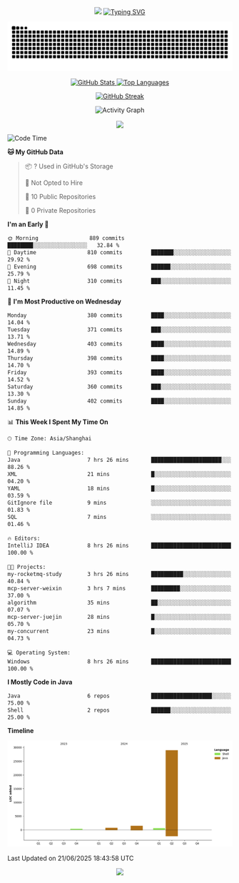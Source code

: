 <!-- -->

<p align="center">
<img src="https://capsule-render.vercel.app/api?type=waving&color=timeGradient&height=300&&section=header&text=HI%20THEME!&fontSize=90&fontAlign=50&fontAlignY=30&desc=I%20am%20AlfonsoKevin!&descAlign=50&descSize=30&descAlignY=60&animation=twinkling" />
    <a align="center" href="https://www.kaijavademo.top/"><img src="https://readme-typing-svg.demolab.com?font=Fira+Code&center=true&pause=1000&width=435&lines=Welcome+to+my+GitHub+profile+page!;%E6%AC%A2%E8%BF%8E%E6%9D%A5%E5%88%B0%E6%88%91%E7%9A%84GitHub%E4%B8%BB%E9%A1%B5%EF%BC%81" alt="Typing SVG" height=200 /> </a>
</p>
 <p align="center"><img src="https://raw.githubusercontent.com/AlfonsoKevin/AlfonsoKevin/output/github-contribution-grid-snake.svg"></p>

</p>


<p align="center" >
  <a href="https://github.com/AlfonsoKevin">  
    <img src="https://github-readme-stats.vercel.app/api/?username=AlfonsoKevin&layout=compact&border_radius=20" width="400"  alt="GitHub Stats" />
  </a>
  <a href="https://www.kaijavademo.top/">
    <img src="https://github-readme-stats.vercel.app/api/top-langs/?username=AlfonsoKevin&layout=compact&border_radius=20" width=400 alt="Top Languages"/>
  </a>
</p>


<p align="center">
    <a href="https://github.com/AlfonsoKevin">
    <img src="https://streak-stats.demolab.com?user=AlfonsoKevin&theme=transparent&hide_border=false%C2%A0%C2%A0%E5%81%87&short_numbers=false%C2%A0%C2%A0%E5%81%87&card_width=595&card_height=234" height="400"  alt="GitHub Streak" />
    </a>
</p>



<p align="center">
    <img width="800" src="https://github-readme-activity-graph.vercel.app/graph?username=AlfonsoKevin&theme=github-compact&hide_border=true&area=true&from=2024-06-01&to=2024-12-31&grid=false&custom_title=Activity%20Graph" alt="Activity Graph" title="Activity Graph" />
</p> 




<p align="center">
	<img align="center" src="https://skillicons.dev/icons?i=idea,java,mysql,redis,spring,rocket,html,css,js,react,linux,py,c,clion,docker,md,stackoverflow&theme=light" />    
</p>


<!--START_SECTION:waka-->
![Code Time](http://img.shields.io/badge/Code%20Time-122%20hrs%2028%20mins-blue)

**🐱 My GitHub Data** 

> 📦 ? Used in GitHub's Storage 
 > 
> 🚫 Not Opted to Hire
 > 
> 📜 10 Public Repositories 
 > 
> 🔑 0 Private Repositories 
 > 
**I'm an Early 🐤** 

```text
🌞 Morning                889 commits         ████████░░░░░░░░░░░░░░░░░   32.84 % 
🌆 Daytime                810 commits         ███████░░░░░░░░░░░░░░░░░░   29.92 % 
🌃 Evening                698 commits         ██████░░░░░░░░░░░░░░░░░░░   25.79 % 
🌙 Night                  310 commits         ███░░░░░░░░░░░░░░░░░░░░░░   11.45 % 
```
📅 **I'm Most Productive on Wednesday** 

```text
Monday                   380 commits         ████░░░░░░░░░░░░░░░░░░░░░   14.04 % 
Tuesday                  371 commits         ███░░░░░░░░░░░░░░░░░░░░░░   13.71 % 
Wednesday                403 commits         ████░░░░░░░░░░░░░░░░░░░░░   14.89 % 
Thursday                 398 commits         ████░░░░░░░░░░░░░░░░░░░░░   14.70 % 
Friday                   393 commits         ████░░░░░░░░░░░░░░░░░░░░░   14.52 % 
Saturday                 360 commits         ███░░░░░░░░░░░░░░░░░░░░░░   13.30 % 
Sunday                   402 commits         ████░░░░░░░░░░░░░░░░░░░░░   14.85 % 
```


📊 **This Week I Spent My Time On** 

```text
🕑︎ Time Zone: Asia/Shanghai

💬 Programming Languages: 
Java                     7 hrs 26 mins       ██████████████████████░░░   88.26 % 
XML                      21 mins             █░░░░░░░░░░░░░░░░░░░░░░░░   04.20 % 
YAML                     18 mins             █░░░░░░░░░░░░░░░░░░░░░░░░   03.59 % 
GitIgnore file           9 mins              ░░░░░░░░░░░░░░░░░░░░░░░░░   01.83 % 
SQL                      7 mins              ░░░░░░░░░░░░░░░░░░░░░░░░░   01.46 % 

🔥 Editors: 
IntelliJ IDEA            8 hrs 26 mins       █████████████████████████   100.00 % 

🐱‍💻 Projects: 
my-rocketmq-study        3 hrs 26 mins       ██████████░░░░░░░░░░░░░░░   40.84 % 
mcp-server-weixin        3 hrs 7 mins        █████████░░░░░░░░░░░░░░░░   37.00 % 
algorithm                35 mins             ██░░░░░░░░░░░░░░░░░░░░░░░   07.07 % 
mcp-server-juejin        28 mins             █░░░░░░░░░░░░░░░░░░░░░░░░   05.70 % 
my-concurrent            23 mins             █░░░░░░░░░░░░░░░░░░░░░░░░   04.73 % 

💻 Operating System: 
Windows                  8 hrs 26 mins       █████████████████████████   100.00 % 
```

**I Mostly Code in Java** 

```text
Java                     6 repos             ███████████████████░░░░░░   75.00 % 
Shell                    2 repos             ██████░░░░░░░░░░░░░░░░░░░   25.00 % 
```



**Timeline**

![Lines of Code chart](https://raw.githubusercontent.com/AlfonsoKevin/AlfonsoKevin/main/assets/bar_graph.png)


 Last Updated on 21/06/2025 18:43:58 UTC
<!--END_SECTION:waka-->

<p align="center">
    <a href="https://github.com/AlfonsoKevin"></a><img src="https://img.shields.io/badge/GitHub-grey?logo=github" />
</p>
